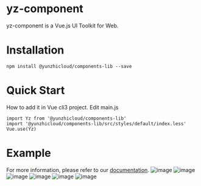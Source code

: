 # yz-component
yz-component is a Vue.js UI Toolkit for Web.

# Installation

```
npm install @yunzhicloud/components-lib --save
```
# Quick Start
How to add it in Vue cli3 project.
Edit main.js

```
import Yz from '@yunzhicloud/components-lib'
import '@yunzhicloud/components-lib/src/styles/default/index.less'
Vue.use(Yz)
```

# Example
For more information, please refer to our [documentation](http://101.206.8.9:9025/).
![image](https://user-images.githubusercontent.com/77370954/108586838-db30f800-738b-11eb-9d3d-3d16860bda69.png)
![image](https://user-images.githubusercontent.com/77370954/108586672-f18a8400-738a-11eb-8180-cdbc1acc0282.png)
![image](https://user-images.githubusercontent.com/77370954/108586906-23501a80-738c-11eb-9054-172a8beca9f8.png)
![image](https://user-images.githubusercontent.com/77370954/108586910-29de9200-738c-11eb-876f-83d0a2062db0.png)
![image](https://user-images.githubusercontent.com/77370954/108586652-da4b9680-738a-11eb-8c2c-2642711a32ea.png)
![image](https://user-images.githubusercontent.com/77370954/108586924-3a8f0800-738c-11eb-9187-c6215c934fc8.png)
